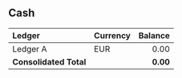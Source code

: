 

## Cash

| Ledger | Currency | Balance |
|:---|:---|---:|
| Ledger A | EUR | 0.00 || **Sub-total Ledger A** | | **0.00** |
| **Consolidated Total** | | **0.00** |
